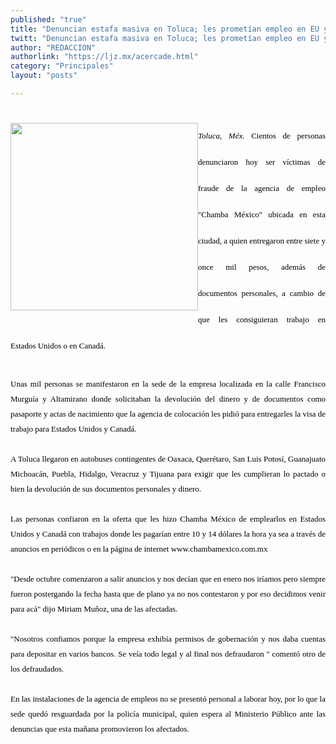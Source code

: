 ```yaml
---
published: "true"
title: "Denuncian estafa masiva en Toluca; les prometían empleo en EU y Canadá"
twitt: "Denuncian estafa masiva en Toluca; les prometían empleo en EU y Canadá"
author: "REDACCION"
authorlink: "https://ljz.mx/acercade.html"
category: "Principales"
layout: "posts"

---
```


<h1 style="color: #000000; font-family: Times, 'Times New Roman', serif; line-height: normal; text-align: justify;" />

<span style="font-weight: normal;"><em style="text-align: right; line-height: 1.5em;"><span style="font-family: Times, 'Times New Roman', serif;"><img src="http://ljz.mx/images/stories/fotos_marzo2013/002n1pol-1.jpg" border="0" width="300" style="float: left;" /></span><span style="font-size: small;">Toluca, Méx</span></em><span style="text-align: right; line-height: 1.5em;" /><span style="font-size: small;" />. Cientos de personas denunciaron hoy ser víctimas de fraude de la agencia de empleo "Chamba México" ubicada en esta ciudad, a quien entregaron entre siete y once mil pesos, además de documentos personales, a cambio de que les consiguieran trabajo en Estados Unidos o en Canadá. </span></span></span></h1> <div style="color: #000000; font-family: Times, 'Times New Roman', serif; font-size: 16px; line-height: normal; text-align: justify;">
  <p style="line-height: 1.5em; margin: 0px 0px 1.5em;" align="justify">
    <span style="font-size: small;">Unas mil personas se manifestaron en la sede de la empresa localizada en la calle Francisco Murguía y Altamirano donde solicitaban la devolución del dinero y de documentos como pasaporte y actas de nacimiento que la agencia de colocación les pidió para entregarles la visa de trabajo para Estados Unidos y Canadá.</span>
  </p>
  
  <p style="line-height: 1.5em; margin: 0px 0px 1.5em;" align="justify">
    <span style="font-size: small;">A Toluca llegaron en autobuses contingentes de Oaxaca, Querétaro, San Luis Potosí, Guanajuato Michoacán, Puebla, Hidalgo, Veracruz y Tijuana para exigir que les cumplieran lo pactado o bien la devolución de sus documentos personales y dinero.</span>
  </p>
  
  <p style="line-height: 1.5em; margin: 0px 0px 1.5em;" align="justify">
    <span style="font-size: small;">Las personas confiaron en la oferta que les hizo Chamba México de emplearlos en Estados Unidos y Canadá con trabajos donde les pagarían entre 10 y 14 dólares la hora ya sea a través de anuncios en periódicos o en la página de internet www.chambamexico.com.mx</span>
  </p>
  
  <p style="line-height: 1.5em; margin: 0px 0px 1.5em;" align="justify">
    <span style="font-size: small;">"Desde octubre comenzaron a salir anuncios y nos decían que en enero nos iríamos pero siempre fueron postergando la fecha hasta que de plano ya no nos contestaron y por eso decidimos venir para acá" dijo Miriam Muñoz, una de las afectadas.</span>
  </p>
  
  <p style="line-height: 1.5em; margin: 0px 0px 1.5em;" align="justify">
    <span style="font-size: small;">"Nosotros confiamos porque la empresa exhibía permisos de gobernación y nos daba cuentas para depositar en varios bancos. Se veía todo legal y al final nos defraudaron " comentó otro de los defraudados.</span>
  </p>
  
  <p style="line-height: 1.5em; margin: 0px 0px 1.5em; text-align: justify;">
    <span style="font-size: small;">En las instalaciones de la agencia de empleos no se presentó personal a laborar hoy, por lo que la sede quedó resguardada por la policía municipal, quien espera al Ministerio Público ante las denuncias que esta mañana promovieron los afectados.</span>
  </p>
</div>
